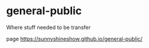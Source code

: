 # general-public
Where stuff needed to be transfer

page https://sunnyshineshow.github.io/general-public/
